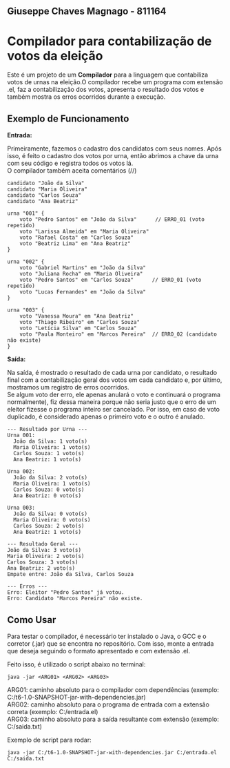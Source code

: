 ## Giuseppe Chaves Magnago - 811164
# Compilador para contabilização de votos da eleição
Este é um projeto de um **Compilador** para a linguagem que contabiliza votos de urnas na eleição.O compilador recebe um programa com extensão .el, faz a contabilização dos votos, apresenta o resultado dos votos e também mostra os erros ocorridos durante a execução.

## Exemplo de Funcionamento
**Entrada:**

Primeiramente, fazemos o cadastro dos candidatos com seus nomes. Após isso, é feito o cadastro dos votos por urna, então abrimos a chave da urna com seu código e registra todos os votos lá. <br>
O compilador também aceita comentários (//)
```
candidato "João da Silva"
candidato "Maria Oliveira"
candidato "Carlos Souza"
candidato "Ana Beatriz"

urna "001" {
    voto "Pedro Santos" em "João da Silva"	    // ERRO_01 (voto repetido)
    voto "Larissa Almeida" em "Maria Oliveira"
    voto "Rafael Costa" em "Carlos Souza"
    voto "Beatriz Lima" em "Ana Beatriz"
}

urna "002" {
    voto "Gabriel Martins" em "João da Silva"
    voto "Juliana Rocha" em "Maria Oliveira"
    voto "Pedro Santos" em "Carlos Souza"      // ERRO_01 (voto repetido)
    voto "Lucas Fernandes" em "João da Silva"
}

urna "003" {
    voto "Vanessa Moura" em "Ana Beatriz"
    voto "Thiago Ribeiro" em "Carlos Souza"
    voto "Letícia Silva" em "Carlos Souza"
    voto "Paula Monteiro" em "Marcos Pereira"  // ERRO_02 (candidato não existe)
}
```

**Saída:**

Na saída, é mostrado o resultado de cada urna por candidato, o resultado final com a contabilização geral dos votos em cada candidato e, por último, mostramos um registro de erros ocorridos. <br>
Se algum voto der erro, ele apenas anulará o voto e continuará o programa normalmente), fiz dessa maneira porque não seria justo que o erro de um eleitor fizesse o programa inteiro ser cancelado. Por isso, em caso de voto duplicado, é considerado apenas o primeiro voto e o outro é anulado.
```
--- Resultado por Urna ---
Urna 001:
  João da Silva: 1 voto(s)
  Maria Oliveira: 1 voto(s)
  Carlos Souza: 1 voto(s)
  Ana Beatriz: 1 voto(s)

Urna 002:
  João da Silva: 2 voto(s)
  Maria Oliveira: 1 voto(s)
  Carlos Souza: 0 voto(s)
  Ana Beatriz: 0 voto(s)

Urna 003:
  João da Silva: 0 voto(s)
  Maria Oliveira: 0 voto(s)
  Carlos Souza: 2 voto(s)
  Ana Beatriz: 1 voto(s)

--- Resultado Geral ---
João da Silva: 3 voto(s)
Maria Oliveira: 2 voto(s)
Carlos Souza: 3 voto(s)
Ana Beatriz: 2 voto(s)
Empate entre: João da Silva, Carlos Souza

--- Erros ---
Erro: Eleitor "Pedro Santos" já votou.
Erro: Candidato "Marcos Pereira" não existe.
```

## Como Usar <br>
Para testar o compilador, é necessário ter instalado o Java, o GCC e o corretor (.jar) que se encontra no repositório. Com isso, monte a entrada que deseja seguindo o formato apresentado e com extensão .el.

Feito isso, é utilizado o script abaixo no terminal:

```
java -jar <ARG01> <ARG02> <ARG03>
```
ARG01: caminho absoluto para o compilador com dependências (exemplo: C:/t6-1.0-SNAPSHOT-jar-with-dependencies.jar) <br>
ARG02: caminho absoluto para o programa de entrada com a extensão correta (exemplo: C:/entrada.el) <br>
ARG03: caminho absoluto para a saída resultante com extensão (exemplo: C:/saida.txt) <br>

Exemplo de script para rodar:
```
java -jar C:/t6-1.0-SNAPSHOT-jar-with-dependencies.jar C:/entrada.el C:/saida.txt
```
